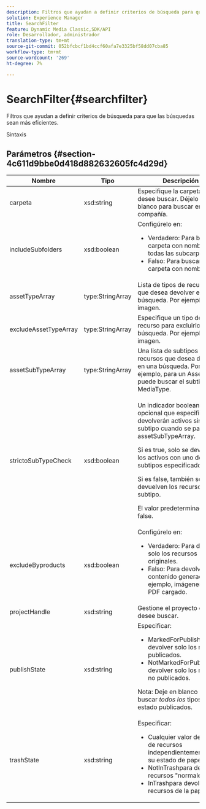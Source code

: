 ```yaml
---
description: Filtros que ayudan a definir criterios de búsqueda para que las búsquedas sean más eficientes.
solution: Experience Manager
title: SearchFilter
feature: Dynamic Media Classic,SDK/API
role: Desarrollador, administrador
translation-type: tm+mt
source-git-commit: 052bfcbcf1bd4ccf60afa7e3325bf58dd07cba85
workflow-type: tm+mt
source-wordcount: '269'
ht-degree: 7%

---
```



# SearchFilter{#searchfilter}

Filtros que ayudan a definir criterios de búsqueda para que las búsquedas sean más eficientes.

Sintaxis

## Parámetros {#section-4c611d9bbe0d418d882632605fc4d29d}

<table id="table_57CEE262A33A4E898C6AFB30C93FD874"> 
 <thead> 
  <tr> 
   <th colname="col1" class="entry"> Nombre </th> 
   <th colname="col2" class="entry"> Tipo </th> 
   <th colname="col3" class="entry"> Descripción </th> 
  </tr> 
 </thead>
 <tbody> 
  <tr> 
   <td colname="col1"> <span class="codeph"> <span class="varname"> carpeta</span> </span> </td> 
   <td colname="col2"> <span class="codeph"> xsd:string</span> </td> 
   <td colname="col3"> Especifique la carpeta que desee buscar. Déjelo en blanco para buscar en toda la compañía. </td> 
  </tr> 
  <tr> 
   <td colname="col1"> <span class="codeph"> <span class="varname"> includeSubfolders</span> </span> </td> 
   <td colname="col2"> <span class="codeph"> xsd:boolean</span> </td> 
   <td colname="col3">Configúrelo en: 
    <ul id="ul_BD8686943BD14D05A21C00192D4D70D3"> 
     <li id="li_B6A6DE5AAEFF4A80A8413B4785A88222"><span class="codeph"> Verdadero</span>: Para buscar la carpeta con nombre y todas las subcarpetas. </li> 
     <li id="li_10A581F98B4847ED8EBE4AECC3AD70A8"><span class="codeph"> Falso</span>: Para buscar solo la carpeta con nombre. </li> 
    </ul> </td> 
  </tr> 
  <tr> 
   <td colname="col1"> <span class="codeph"> <span class="varname"> assetTypeArray</span> </span> </td> 
   <td colname="col2"> <span class="codeph"> type:StringArray</span> </td> 
   <td colname="col3">Lista de tipos de recursos que desea devolver en una búsqueda. Por ejemplo, <span class="codeph"> imagen</span>. </td> 
  </tr> 
  <tr> 
   <td colname="col1"> <span class="codeph"> <span class="varname"> excludeAssetTypeArray</span> </span> </td> 
   <td colname="col2"> <span class="codeph"> type:StringArray</span> </td> 
   <td colname="col3"> Especifique un tipo de recurso para excluirlo de una búsqueda. Por ejemplo, imagen. </td> 
  </tr> 
  <tr> 
   <td colname="col1"> <span class="codeph"> <span class="varname"> assetSubTypeArray</span> </span> </td> 
   <td colname="col2"> <span class="codeph"> type:StringArray</span> </td> 
   <td colname="col3">Una lista de subtipos de recursos que desea devolver en una búsqueda. Por ejemplo, para un <span class="codeph"> AssetSet</span>, puede buscar el subtipo <span class="codeph"> MediaType</span>. </td> 
  </tr> 
  <tr> 
   <td colname="col1"><span class="codeph"><span class="varname"> strictoSubTypeCheck</span></span> </td> 
   <td colname="col2"><span class="codeph"> xsd:boolean</span> </td> 
   <td colname="col3"> <p>Un indicador booleano opcional que especifica si se devolverán activos sin subtipo cuando se pase <span class="codeph"> assetSubTypeArray</span>. </p> <p>Si es true, solo se devuelven los activos con uno de los subtipos especificados. </p> <p>Si es false, también se devuelven los recursos sin subtipo. </p> <p>El valor predeterminado es false. </p> </td> 
  </tr> 
  <tr> 
   <td colname="col1"> <span class="codeph"> <span class="varname"> excludeByproducts</span> </span> </td> 
   <td colname="col2"> <span class="codeph"> xsd:boolean</span> </td> 
   <td colname="col3">Configúrelo en: 
    <ul id="ul_8C164A5D9F0F43968C86A67FA6884F35"> 
     <li id="li_D8009688FF2C439D98D6C1052C1A6CBE"><span class="codeph"> Verdadero</span>: Para devolver solo los recursos originales. </li> 
     <li id="li_4970226BF0FF42388CAE4415FB63AF16"><span class="codeph"> Falso</span>: Para devolver contenido generado. Por ejemplo, imágenes de un PDF cargado. </li> 
    </ul> </td> 
  </tr> 
  <tr> 
   <td colname="col1"> <span class="codeph"> <span class="varname"> projectHandle</span> </span> </td> 
   <td colname="col2"> <span class="codeph"> xsd:string</span> </td> 
   <td colname="col3"> Gestione el proyecto que desee buscar. </td> 
  </tr> 
  <tr> 
   <td colname="col1"> <span class="codeph"> <span class="varname"> publishState</span> </span> </td> 
   <td colname="col2"> <span class="codeph"> xsd:string</span> </td> 
   <td colname="col3">Especificar: 
    <ul id="ul_96FFEE28F7624C1FB0356776B4C7CD53"> 
     <li id="li_DCB07288E5F44E05A4D83D3F34B0E08E"><span class="codeph"> </span> MarkedForPublishpara devolver solo los recursos publicados. </li> 
     <li id="li_9A9A852248DB490DB958AE986DF02672"><span class="codeph"> </span> NotMarkedForPublishpara devolver solo los recursos no publicados. </li> 
    </ul> <p>Nota: Deje en blanco para buscar <i>todos los</i> tipos de estado publicados. </p> </td> 
  </tr> 
  <tr> 
   <td colname="col1"> <span class="codeph"> <span class="varname"> trashState</span> </span> </td> 
   <td colname="col2"> <span class="codeph"> xsd:string</span> </td> 
   <td colname="col3">Especificar: 
    <ul id="ul_D31B903FA8DA4CFFABAFABA3D8DA91EC"> 
     <li id="li_E4386C8260E64F0BAFE5BA57FF788E48"><span class="codeph"> </span> Cualquier valor devuelto de recursos independientemente de su estado de papelera. </li> 
     <li id="li_0B8933FE18C643828075EC8CE8C0223C"><span class="codeph"> </span> NotInTrashpara devolver recursos "normales". </li> 
     <li id="li_A1F46A0762FA4D4BA9F7247338238DC6"><span class="codeph"> </span> InTrashpara devolver recursos de la papelera. </li> 
    </ul> </td> 
  </tr> 
 </tbody> 
</table>

